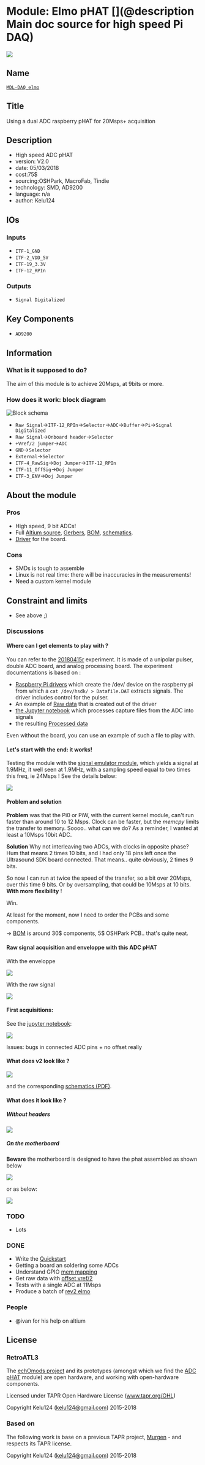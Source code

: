 # Module: Elmo pHAT [](@description Main doc source for high speed Pi DAQ)

![](/elmo/viewme.png)

## Name

[`MDL-DAQ_elmo`]()

## Title

Using a dual ADC raspberry pHAT for 20Msps+ acquisition

## Description

* High speed ADC pHAT
* version: V2.0
* date: 05/03/2018
* cost:75$
* sourcing:OSHPark, MacroFab, Tindie
* technology: SMD, AD9200
* language: n/a
* author: Kelu124

## IOs

### Inputs

* `ITF-1_GND`
* `ITF-2_VDD_5V`
* `ITF-19_3.3V`
* `ITF-12_RPIn`

### Outputs

* `Signal Digitalized`

## Key Components

* `AD9200`

## Information

### What is it supposed to do?


The aim of this module is to achieve 20Msps, at 9bits or more. 

### How does it work: block diagram

![Block schema](/elmo/source/blocks.png)

* `Raw Signal`->`ITF-12_RPIn`->`Selector`->`ADC`->`Buffer`->`Pi`->`Signal Digitalized`
* `Raw Signal`->`Onboard header`->`Selector`
* `+Vref/2 jumper`->`ADC`
* `GND`->`Selector`
* `External`->`Selector`
* `ITF-4_RawSig`->`Doj Jumper`->`ITF-12_RPIn`
* `ITF-11_OffSig`->`Doj Jumper`
* `ITF-3_ENV`->`Doj Jumper`

## About the module

### Pros

* High speed, 9 bit ADCs!
* Full [Altium source](/elmo/source/v2/elmov2_altium.zip), [Gerbers](/elmo/source/v2/elmov2_gerber.zip), [BOM](/elmo/source/v2/BOM.xls), [schematics](/elmo/source/v2/ADC_pHAT.pdf).
* [Driver](/elmo/software/driver.c) for the board.

### Cons

* SMDs is tough to assemble
* Linux is not real time: there will be inaccuracies in the measurements!
* Need a custom kernel module

## Constraint and limits

* See above ;)

### Discussions

#### Where can I get elements to play with ?

You can refer to the [20180415r](/include/20180415r/) experiment. It is made of a unipolar pulser, double ADC board, and analog processing board. The experiment documentations is based on :

* [Raspberry Pi drivers](/include/20180415r/driver.c) which create the /dev/ device on the raspberry pi from which a `cat /dev/hsdk/ > Datafile.DAT` extracts signals. The driver includes control for the pulser.
* An example of [Raw data](/include/20180415r/lit-tbo.DAT) that is created out of the driver
* [the Jupyter notebook](/include/20180415r/20180415r-lit.tbo.ipynb) which processes capture files from the ADC into signals
* the resulting [Processed data](/include/20180415r/lit-tbo.npz)

Even without the board, you can use an example of such a file to play with.

#### Let's start with the end: it works!

Testing the module with the [signal emulator module](/silent/), which yields a signal at 1.9MHz, it well seen at 1.9MHz, with a sampling speed equal to two times this freq, ie 24Msps ! See the details below:

![](/elmo/data/twoadcs.jpg)

#### Problem and solution

__Problem__ was that the Pi0 or PiW, with the current kernel module, can't run faster than around 10 to 12 Msps. Clock can be faster, but the _memcpy_ limits the transfer to memory. Soooo.. what can we do? As a reminder, I wanted at least a 10Msps 10bit ADC.

__Solution__ Why not interleaving two ADCs, with clocks in opposite phase? Hum that means 2 times 10 bits, and I had only 18 pins left once the Ultrasound SDK board connected. That means.. quite obviously, 2 times 9 bits.

So now I can run at twice the speed of the transfer, so a bit over 20Msps, over this time 9 bits. Or by oversampling, that could be 10Msps at 10 bits. __With more flexibility__ !

Win.

At least for the moment, now I need to order the PCBs and some components.

-> [BOM](/elmo/source/v2/BOM.xls) is around 30$ components, 5$ OSHPark PCB.. that's quite neat.

#### Raw signal acquisition and enveloppe with this ADC pHAT

With the enveloppe

![](/elmo/data/arduino/EnveloppeLineEnveloppe.jpg)

With the raw signal

![](/elmo/data/arduinoffset/LineImageEnveloppe.jpg)


#### First acquisitions:

See the [jupyter notebook](/elmo/data/20170609-NewADC-v3.ipynb):

![](/elmo/images/3rdAcq-low.png)

Issues: bugs in connected ADC pins + no offset really

#### What does v2 look like ?

![](/elmo/source/v2/3d.jpg)

and the corresponding [schematics (PDF)](/elmo/source/v2/ADC_pHAT.pdf).

#### What does it look like ?

##### Without headers

![](/elmo/images/20180414_224236.jpg)

##### On the motherboard

__Beware__ the motherboard is designed to have the phat assembled as shown below

![](/elmo/images/20170717_210209.jpg)

or as below:

![](/include/20180415r/20180415_121351.jpg)

### TODO

* Lots

### DONE

* Write the [Quickstart](/elmo/QuickStart.md)
* Getting a board an soldering some ADCs
* Understand GPIO [mem mapping](/elmo/data/20170609-NewADC.ipynb)
* Get raw data with [offset vref/2](/elmo/data/arduinoffset/20170612-ArduinoFFTed.ipynb)
* Tests with a single ADC at 11Msps
* Produce a batch of [rev2 elmo](/elmo/source/v2/elmov2_altium.zip)

### People

* @ivan for his help on altium

## License

### RetroATL3 

The [echOmods project](https://github.com/kelu124/echomods) and its prototypes (amongst which we find the [ADC pHAT](/elmo/) module) are open hardware, and working with open-hardware components.

Licensed under TAPR Open Hardware License (www.tapr.org/OHL)

Copyright Kelu124 (kelu124@gmail.com) 2015-2018

### Based on 

The following work is base on a previous TAPR project, [Murgen](https://github.com/kelu124/murgen-dev-kit) - and respects its TAPR license.

Copyright Kelu124 (kelu124@gmail.com) 2015-2018


